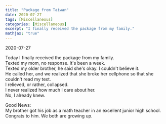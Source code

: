 ```yaml
---
title: "Package from Taiwan"
date: 2020-07-27
tags: [Miscellaneous]
categories: [Miscellaneous]
excerpt: "I finally received the package from my family."
mathjax: "true"
---
```


2020-07-27

Today I finally received the package from my family.<br/>
Texted my mom, no response. It's been a week.<br/>
Texted my older brother, he said she's okay. I couldn't believe it.<br/>
He called her, and we realized that she broke her cellphone so that she couldn't read my text. <br/>
I relieved, or rather, collapsed.<br/>
I never realized how much I care about her.<br/>
No, I already knew. <br/>

Good News:<br/>
My brother got his job as a math teacher in an excellent junior high school. Congrats to him. We both are growing up.
